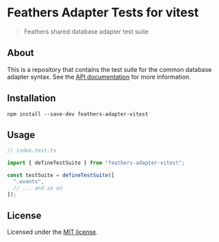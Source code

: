# Feathers Adapter Tests for vitest

> Feathers shared database adapter test suite

## About

This is a repository that contains the test suite for the common database adapter syntax. See the [API documentation](https://docs.feathersjs.com/api/databases/common.html) for more information.

## Installation

```
npm install --save-dev feathers-adapter-vitest
```

## Usage

```ts
// index.test.ts

import { defineTestSuite } from "feathers-adapter-vitest";

const testSuite = defineTestSuite([
  ".events",
  // ... and so on
]);
```

## License

Licensed under the [MIT license](./LICENSE).
